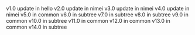 v1.0 update in hello
v2.0 update in nimei
v3.0 update in nimei
v4.0 update in nimei
v5.0 in common
v6.0 in subtree
v7.0 in subtree
v8.0 in subtree
v9.0 in common
v10.0 in subtree
v11.0 in common
v12.0 in common
v13.0 in common
v14.0 in subtree

